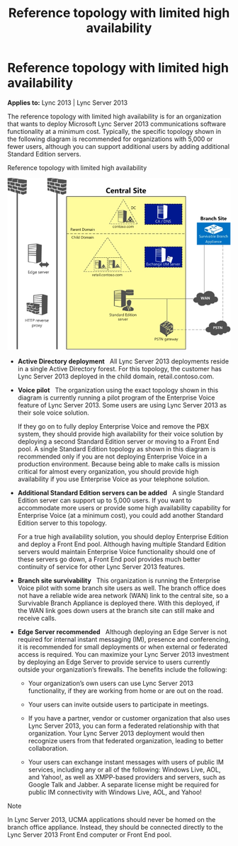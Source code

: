 ﻿---
title: Reference topology with limited high availability
TOCTitle: Reference topology with limited high availability
ms:assetid: a75b53a5-4951-4a2e-b261-55b1a4bf891b
ms:mtpsurl: https://msdn.microsoft.com/en-us/library/Dn465969(v=office.15)
ms:contentKeyID: 57102544
ms.date: 07/25/2014
mtps_version: v=office.15
---

# Reference topology with limited high availability


**Applies to:** Lync 2013 | Lync Server 2013

The reference topology with limited high availability is for an organization that wants to deploy Microsoft Lync Server 2013 communications software functionality at a minimum cost. Typically, the specific topology shown in the following diagram is recommended for organizations with 5,000 or fewer users, although you can support additional users by adding additional Standard Edition servers.

Reference topology with limited high availability

  
![SORG reference](images/Dn465969.SORG(Office.15).jpg "SORG reference")

  - **Active Directory deployment**   All Lync Server 2013 deployments reside in a single Active Directory forest. For this topology, the customer has Lync Server 2013 deployed in the child domain, retail.contoso.com.

  - **Voice pilot**   The organization using the exact topology shown in this diagram is currently running a pilot program of the Enterprise Voice feature of Lync Server 2013. Some users are using Lync Server 2013 as their sole voice solution.
    
    If they go on to fully deploy Enterprise Voice and remove the PBX system, they should provide high availability for their voice solution by deploying a second Standard Edition server or moving to a Front End pool. A single Standard Edition topology as shown in this diagram is recommended only if you are not deploying Enterprise Voice in a production environment. Because being able to make calls is mission critical for almost every organization, you should provide high availability if you use Enterprise Voice as your telephone solution.

  - **Additional Standard Edition servers can be added**   A single Standard Edition server can support up to 5,000 users. If you want to accommodate more users or provide some high availability capability for Enterprise Voice (at a minimum cost), you could add another Standard Edition server to this topology.
    
    For a true high availability solution, you should deploy Enterprise Edition and deploy a Front End pool. Although having multiple Standard Edition servers would maintain Enterprise Voice functionality should one of these servers go down, a Front End pool provides much better continuity of service for other Lync Server 2013 features.

  - **Branch site survivability**   This organization is running the Enterprise Voice pilot with some branch site users as well. The branch office does not have a reliable wide area network (WAN) link to the central site, so a Survivable Branch Appliance is deployed there. With this deployed, if the WAN link goes down users at the branch site can still make and receive calls.

  - **Edge Server recommended**   Although deploying an Edge Server is not required for internal instant messaging (IM), presence and conferencing, it is recommended for small deployments or when external or federated access is required. You can maximize your Lync Server 2013 investment by deploying an Edge Server to provide service to users currently outside your organization’s firewalls. The benefits include the following:
    
      - Your organization’s own users can use Lync Server 2013 functionality, if they are working from home or are out on the road.
    
      - Your users can invite outside users to participate in meetings.
    
      - If you have a partner, vendor or customer organization that also uses Lync Server 2013, you can form a federated relationship with that organization. Your Lync Server 2013 deployment would then recognize users from that federated organization, leading to better collaboration.
    
      - Your users can exchange instant messages with users of public IM services, including any or all of the following: Windows Live, AOL, and Yahoo\!, as well as XMPP-based providers and servers, such as Google Talk and Jabber. A separate license might be required for public IM connectivity with Windows Live, AOL, and Yahoo\!


> [!NOTE]
> <P>In Lync Server 2013, UCMA applications should never be homed on the branch office appliance. Instead, they should be connected directly to the Lync Server 2013 Front End computer or Front End pool.</P>


